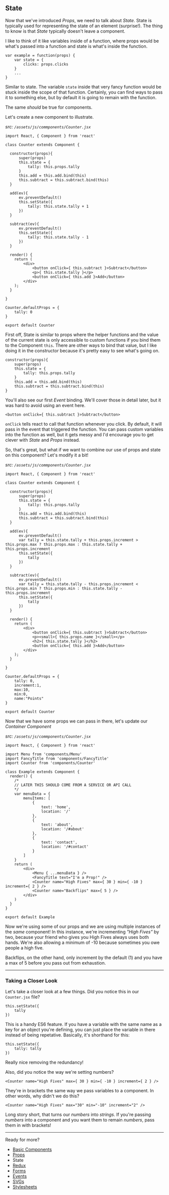 State
-----

Now that we've introduced _Props_, we need to talk about _State_. State is typically used for representing the state of an element (surprise!). The thing to know is that _State_ typically doesn't leave a component.

I like to think of it like variables inside of a function, where props would be what's passed into a function and state is what's inside the function.
```
var example = function(props) {
    var state = {
        clicks: props.clicks
    }
    ...
}
```

Similar to state. The variable `state` inside that very fancy function would be stuck inside the scope of that function. Certainly, you can find ways to pass it to something else, but by default it is going to remain with the function.

The same _should_ be true for components. 

Let's create a new component to illustrate.

_src: `/assets/js/commponents/Counter.jsx`_
```
import React, { Component } from 'react'

class Counter extends Component {
  
  constructor(props){
      super(props)
      this.state = {
          tally: this.props.tally
      }
      this.add = this.add.bind(this)
      this.subtract = this.subtract.bind(this)
  }
  
  add(ev){
      ev.preventDefault()
      this.setState({
          tally: this.state.tally + 1
      })
  }
  
  subtract(ev){
      ev.preventDefault()
      this.setState({
          tally: this.state.tally - 1
      })
  }
  
  render() {
    return (
        <div>
            <button onClick={ this.subtract }>Subtract</button>
            <p>{ this.state.tally }</p>
            <button onClick={ this.add }>Add</button>
        </div>
    );
  }

}

Counter.defaultProps = {
    tally: 0
}

export default Counter
```

First off, State is similar to props where the helper functions and the value of the current state is only accessible to custom functions if you bind them to the Component `this`. There are other ways to bind that value, but I like doing it in the constructor because it's pretty easy to see what's going on.
```
constructor(props){
    super(props)
    this.state = {
        tally: this.props.tally
    }
    this.add = this.add.bind(this)
    this.subtract = this.subtract.bind(this)
}
```

You'll also see our first _Event_ binding. We'll cover those in detail later, but it was hard to avoid using an event here.
```
<button onClick={ this.subtract }>Subtract</button>
```

`onClick` tells react to call that function whenever you click. By default, it will pass in the event that triggered the function. You can pass custom variables into the function as well, but it gets messy and I'd encourage you to get clever with _State_ and _Props_ instead.

So, that's great, but what if we want to combine our use of props and state on this component? Let's modify it a bit!

_src: `/assets/js/commponents/Counter.jsx`_
```
import React, { Component } from 'react'

class Counter extends Component {
  
  constructor(props){
      super(props)
      this.state = {
          tally: this.props.tally
      }
      this.add = this.add.bind(this)
      this.subtract = this.subtract.bind(this)
  }
  
  add(ev){
      ev.preventDefault()
      var tally = this.state.tally + this.props.increment > this.props.max ? this.props.max : this.state.tally + this.props.increment
      this.setState({
          tally
      })
  }
  
  subtract(ev){
      ev.preventDefault()
      var tally = this.state.tally - this.props.increment < this.props.min ? this.props.min : this.state.tally - this.props.increment
      this.setState({
          tally
      })
  }
  
  render() {
    return (
        <div>
            <button onClick={ this.subtract }>Subtract</button>
            <p><small>{ this.props.name }</small></p>
            <h2>{ this.state.tally }</h2>
            <button onClick={ this.add }>Add</button>
        </div>
    );
  }

}

Counter.defaultProps = {
    tally: 0,
    increment:1,
    max:10,
    min:0,
    name:"Points"
}

export default Counter
```

Now that we have some props we can pass in there, let's update our _Container Component_

_src: `/assets/js/commponents/Counter.jsx`_
```
import React, { Component } from 'react'

import Menu from 'components/Menu'
import FancyTitle from 'components/FancyTitle'
import Counter from 'components/Counter'

class Example extends Component {
  render() {
    /* 
    // LATER THIS SHOULD COME FROM A SERVICE OR API CALL
    */
    var menuData = {
        menuItems: [
            {
                text: 'home',
                location: '/'
            },
            {
                text: 'about',
                location: '/#about'
            },
            {
                text: 'contact',
                location: '/#contact'
            }
        ]
    }
    return (
        <div>
            <Menu { ...menuData } />
            <FancyTitle text="I'm a Prop!" />
            <Counter name="High Fives" max={ 30 } min={ -10 } increment={ 2 } />
            <Counter name="Backflips" max={ 5 } />
        </div>
    )
  }
}

export default Example
```

Now we're using some of our props and we are using multiple instances of the _same_ component! In this instance, we're incrementing _"High Fives"_ by two, because your friend who gives you High Fives always uses both hands. We're also allowing a minimum of -10 because sometimes you owe people a high five.

Backflips, on the other hand, only increment by the default (1) and you have a max of 5 before you pass out from exhaustion. 

---------

### Taking a Closer Look
Let's take a closer look at a few things. Did you notice this in our `Counter.jsx` file?
```
this.setState({
    tally
})
```

This is a handy ES6 feature. If you have a variable with the same name as a key for an object you're defining, you can just place the variable in there instead of being repetative. Basically, it's shorthand for this:
```
this.setState({
    tally: tally
})
```

Really nice removing the redundancy!

Also, did you notice the way we're setting numbers?
```
<Counter name="High Fives" max={ 30 } min={ -10 } increment={ 2 } />
```

 They're in brackets the same way we pass variables to a component. In other words, why didn't we do this?
```
<Counter name="High Fives" max="30" min="-10" increment="2" />
```

Long story short, that turns our _numbers_ into _strings_. If you're passing _numbers_ into a component and you want them to remain _numbers_, pass them in with brackets!


---------

Ready for more?
- [Basic Components](https://github.com/ecoker/learn-react/tree/basic-components)
- [Props](https://github.com/ecoker/learn-react/tree/props)
- State
- [Redux](https://github.com/ecoker/learn-react/tree/redux)
- [Forms](https://github.com/ecoker/learn-react/tree/forms)
- [Events](https://github.com/ecoker/learn-react/tree/events)
- [SVGs](https://github.com/ecoker/learn-react/tree/svgs)
- [Stylesheets](https://github.com/ecoker/learn-react/tree/stylesheets)